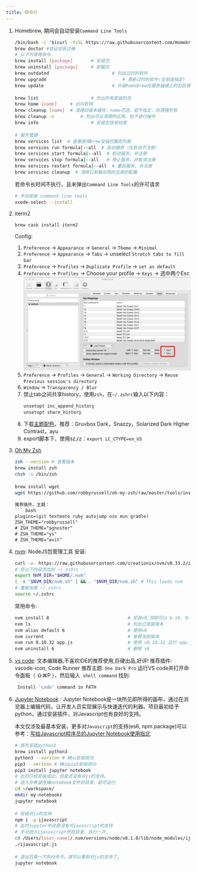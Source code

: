 ```yaml
---
title: 命令行
---
```


1. Homebrew, 期间会自动安装`Command Line Tools`
   ``` bash
   /bin/bash -c "$(curl -fsSL https://raw.githubusercontent.com/Homebrew/install/HEAD/install.sh)"
   brew doctor #验证安装正确
   # 以下为常用命令
   brew install [package] 		# 安装包
   brew uninstall [package] 	# 卸载包
   brew outdated 						# 列出过时的软件
   brew upgrade 							# 更新过时的软件(全部或指定)
   brew update 							# 升级homebrew在服务器端上的包目录

   brew list 					# 列出所有安装的包
   brew home [name]		# 访问官网
   brew cleanup [name]	# 清理旧版本缓存，name可选，若不指定，则清理所有
   brew cleanup -n			# 列出可以清理的应用，但不进行操作
   brew info 					# 安装包信息检索

   # 服务管理
   brew services list  # 查看使用brew安装的服务列表
   brew services run formula|--all  # 启动服务（仅启动不注册）
   brew services start formula|--all  # 启动服务，并注册
   brew services stop formula|--all   # 停止服务，并取消注册
   brew services restart formula|--all  # 重启服务，并注册
   brew services cleanup  # 清除已卸载应用的无用的配置
   ```

   若命令长时间不执行，且未弹出`Command Line Tools`的许可请求
   ``` bash 
   # 手动安装 command line tools
   xcode-select --install
   ```

1. iterm2
   ``` bash
   brew cask install iterm2
   ```
   Config:
   1. `Preference` -> `Appearance` -> `General` -> `Theme` -> `Minimal`
   1. `Preference` -> `Appearance` -> `Tabs` -> unselect `Stretch tabs to fill bar`
   1. `Preference` -> `Profiles` -> `Duplicate Profile` -> `set as default`
   1. `Preference` -> `Profiles` -> Choose your profile -> `Keys` -> 选中两个Esc
   ![mac-iterm-alt.png](/img/blog/Mac/mac-iterm-alt.png)
   1. `Preference` -> `Profiles` -> `General` -> `Working Directory` -> `Reuse Previous session's directory`
   1. `Window` -> `Transparency / Blur`
   1. 禁止tab之间共享history，使用`zsh`，在`~/.zshrc`输入以下内容：
      ``` bash
      unsetopt inc_append_history
      unsetopt share_history
      ```
   1. 下载[主题配色](https://iterm2colorschemes.com/)，推荐：Gruvbox Dark，Snazzy，Solarized Dark Higher Contrast，ayu
   1. export脚本下，使用sz,rz：`export LC_CTYPE=en_US`

2. [Oh My Zsh](http://ohmyz.sh/)
   ``` bash
   zsh --version # 查看版本
   brew install zsh
   chsh -s /bin/zsh

   brew install wget
   wget https://github.com/robbyrussell/oh-my-zsh/raw/master/tools/install.sh -O - |sh
   ```

   ```
   推荐插件，主题：
   ​``` bash
   plugins=(git textmate ruby autojump osx mvn gradle)
   ZSH_THEME="robbyrussell"
   # ZSH_THEME="agnoster"
   # ZSH_THEME="ys"
   # ZSH_THEME="avit"
   ```

3. [nvm](https://github.com/creationix/nvm/blob/master/README.md): NodeJS包管理工具
    安装:
   ``` bash
   curl -o- https://raw.githubusercontent.com/creationix/nvm/v0.33.2/install.sh | bash
   # 将以下内容添加到 ~/.zshrc
   export NVM_DIR="$HOME/.nvm"
   [ -s "$NVM_DIR/nvm.sh" ] && . "$NVM_DIR/nvm.sh" # This loads nvm
   # 重新加载 ~/.zshrc
   source ~/.zshrc
   ```
   常用命令:
   ``` bash
   nvm install 8                              # 安装v8,同样可以 6.10, 0.10.35等
   nvm ls                                     # 列出已安装版本
   nvm alias default 6                        # 使用v6
   nvm current                                # 查看当前版本
   nvm run 0.10.32 app.js                     # 使用 v0.10.32 运行 app.js
   nvm uninstall 6                            # 删除 v6
   ```

4. [vs code](https://code.visualstudio.com/): 文本编辑器,不喜欢IDE的推荐使用,巨硬出品,好评!
   推荐插件: vscode-icon,  Code Runner
   推荐主题: `One Dark Pro`
   运行VS code并打开命令面板（ ⇧⌘P ），然后输入` shell command` 找到:
   ``` bash
    Install 'code' command in PATH
   ```
5. [Jupyter Notebook](http://jupyter.org/) : 
   Jupyter Notebook是一块所见即所得的画布，通过在浏览器上编辑代码，让开发人员实现展示与快速迭代的利器。项目最初给予python，通过安装插件，对Javascript也有良好的支持。

   本文仅涉及最基本安装，更多对`Javascript`的支持(es6, npm package)可以参考：[写给Javascript程序员的Jupyter Notebook使用指北](http://wolffn.github.io/2018/06/14/%E5%86%99%E7%BB%99Javascript%E7%A8%8B%E5%BA%8F%E5%91%98%E7%9A%84Jupyter-Notebook%E4%BD%BF%E7%94%A8%E6%8C%87%E5%8C%97/)

   ``` bash
   # 首先安装python3
   brew install python3
   python3 --version # 确认安装成功
   pip3 --version # 确认pip3安装成功
   pip3 install jupyter notebook 
   # 此时已经安装成功，但是还没有对js的支持。
   # 进入你希望存储notebook文件的目录，即可运行
   cd ~/workspace/
   mkdir my-notebooks
   jupyter notebook
   
   # 安装对js的支持
   npm i -g ijavascript
   # 此时jupyter中还是没有对javascript的支持
   # 手动进入ijavascript所在目录，执行一次.
   cd /Users/[user-name]/.nvm/versions/node/v8.1.0/lib/node_modules/ijavascript/bin
   ./ijavascript.js
   
   # 退出后再一次执行命令，就可以看到对js的支持了。
   jupyter notebook
   ```